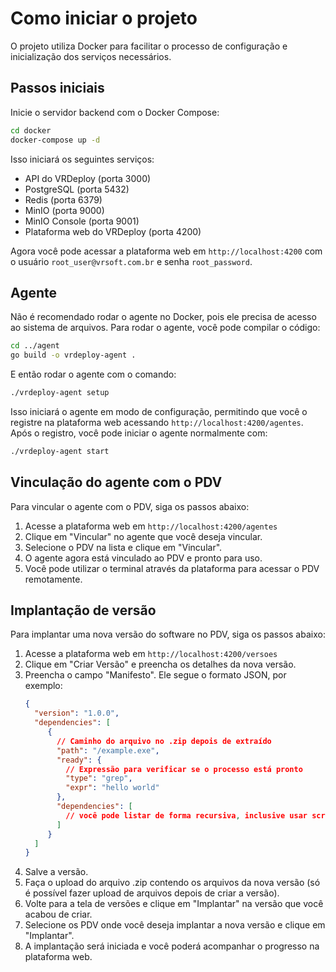 # Como iniciar o projeto

O projeto utiliza Docker para facilitar o processo de configuração e
inicialização dos serviços necessários.

## Passos iniciais

Inicie o servidor backend com o Docker Compose:

```bash
cd docker
docker-compose up -d
```

Isso iniciará os seguintes serviços:
- API do VRDeploy (porta 3000)
- PostgreSQL (porta 5432)
- Redis (porta 6379)
- MinIO (porta 9000)
- MinIO Console (porta 9001)
- Plataforma web do VRDeploy (porta 4200)


Agora você pode acessar a plataforma web em `http://localhost:4200` com o
usuário `root_user@vrsoft.com.br` e senha `root_password`.

## Agente

Não é recomendado rodar o agente no Docker, pois ele precisa de acesso ao
sistema de arquivos. Para rodar o agente, você pode compilar o código:

```bash
cd ../agent
go build -o vrdeploy-agent .
```

E então rodar o agente com o comando:

```bash
./vrdeploy-agent setup
```

Isso iniciará o agente em modo de configuração, permitindo que você o
registre na plataforma web acessando `http://localhost:4200/agentes`. Após o
registro, você pode iniciar o agente normalmente com:

```bash
./vrdeploy-agent start
```

## Vinculação do agente com o PDV

Para vincular o agente com o PDV, siga os passos abaixo:

1. Acesse a plataforma web em `http://localhost:4200/agentes`
2. Clique em "Vincular" no agente que você deseja vincular.
3. Selecione o PDV na lista e clique em "Vincular".
4. O agente agora está vinculado ao PDV e pronto para uso.
5. Você pode utilizar o terminal através da plataforma para acessar o PDV
   remotamente.

## Implantação de versão

Para implantar uma nova versão do software no PDV, siga os passos abaixo:

1. Acesse a plataforma web em `http://localhost:4200/versoes`
2. Clique em "Criar Versão" e preencha os detalhes da nova versão.
3. Preencha o campo "Manifesto". Ele segue o formato JSON, por exemplo:
   ```json
   {
     "version": "1.0.0",
     "dependencies": [
        {
          // Caminho do arquivo no .zip depois de extraído
          "path": "/example.exe", 
          "ready": {
            // Expressão para verificar se o processo está pronto
            "type": "grep",
            "expr": "hello world" 
          },
          "dependencies": [
            // você pode listar de forma recursiva, inclusive usar scripts                  
          ]
        }
     ]
   }
   ```
4. Salve a versão.
5. Faça o upload do arquivo .zip contendo os arquivos da nova versão
  (só é possível fazer upload de arquivos depois de criar a versão).
6. Volte para a tela de versões e clique em "Implantar" na versão que você
   acabou de criar.
7. Selecione os PDV onde você deseja implantar a nova versão e clique em 
   "Implantar".
8. A implantação será iniciada e você poderá acompanhar o progresso na
   plataforma web.
